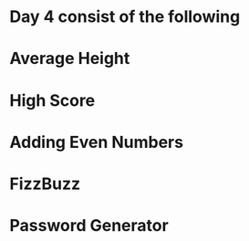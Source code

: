 # Day 4 consist of the following
# Average Height
# High Score
# Adding Even Numbers
# FizzBuzz
# Password Generator
